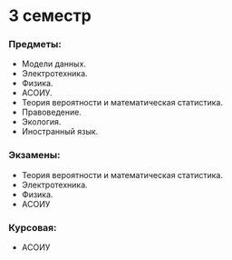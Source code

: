 # 3 семестр
### Предметы:
- Модели данных.
- Электротехника.
- Физика.
- АСОИУ.
- Теория вероятности и математическая статистика.
- Правоведение.
- Экология.
- Иностранный язык.

### Экзамены:
- Теория вероятности и математическая статистика.
- Электротехника.
- Физика.
- АСОИУ

### Курсовая: 
- АСОИУ
